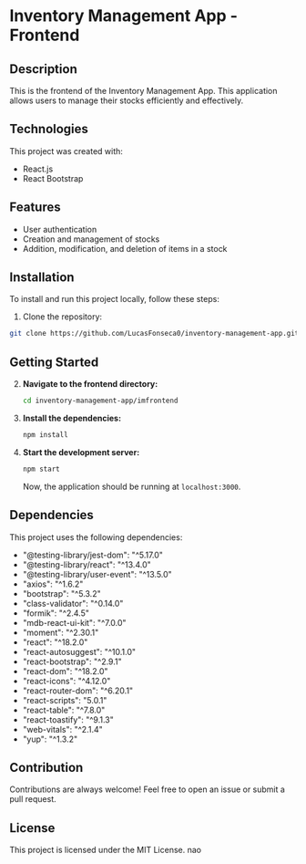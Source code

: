 # Inventory Management App - Frontend

## Description

This is the frontend of the Inventory Management App. This application allows users to manage their stocks efficiently and effectively.

## Technologies

This project was created with:

- React.js
- React Bootstrap 

## Features

- User authentication
- Creation and management of stocks
- Addition, modification, and deletion of items in a stock

## Installation

To install and run this project locally, follow these steps:

1. Clone the repository:

```bash
git clone https://github.com/LucasFonseca0/inventory-management-app.git
```



## Getting Started

2. **Navigate to the frontend directory:**
    ```bash
    cd inventory-management-app/imfrontend
    ```

3. **Install the dependencies:**
    ```bash
    npm install
    ```

4. **Start the development server:**
    ```bash
    npm start
    ```
    Now, the application should be running at `localhost:3000`.

## Dependencies

This project uses the following dependencies:

- "@testing-library/jest-dom": "^5.17.0"
- "@testing-library/react": "^13.4.0"
- "@testing-library/user-event": "^13.5.0"
- "axios": "^1.6.2"
- "bootstrap": "^5.3.2"
- "class-validator": "^0.14.0"
- "formik": "^2.4.5"
- "mdb-react-ui-kit": "^7.0.0"
- "moment": "^2.30.1"
- "react": "^18.2.0"
- "react-autosuggest": "^10.1.0"
- "react-bootstrap": "^2.9.1"
- "react-dom": "^18.2.0"
- "react-icons": "^4.12.0"
- "react-router-dom": "^6.20.1"
- "react-scripts": "5.0.1"
- "react-table": "^7.8.0"
- "react-toastify": "^9.1.3"
- "web-vitals": "^2.1.4"
- "yup": "^1.3.2"

## Contribution

Contributions are always welcome! Feel free to open an issue or submit a pull request.

## License

This project is licensed under the MIT License.
nao



